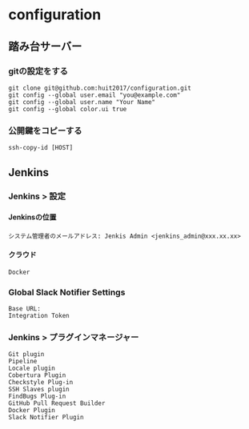 # configuration

## 踏み台サーバー
  ### gitの設定をする

  ```
  git clone git@github.com:huit2017/configuration.git
  git config --global user.email "you@example.com"
  git config --global user.name "Your Name"
  git config --global color.ui true
  ```

  ### 公開鍵をコピーする

  ```
  ssh-copy-id [HOST]
  ```

## Jenkins
  ### Jenkins > 設定
  #### Jenkinsの位置

  ```
  システム管理者のメールアドレス: Jenkis Admin <jenkins_admin@xxx.xx.xx>
  ```

  #### クラウド
  ```
  Docker
  ```

  ### Global Slack Notifier Settings
  ```
  Base URL:
  Integration Token
  ```
  ### Jenkins > プラグインマネージャー

  ```
  Git plugin
  Pipeline
  Locale plugin
  Cobertura Plugin
  Checkstyle Plug-in
  SSH Slaves plugin
  FindBugs Plug-in
  GitHub Pull Request Builder
  Docker Plugin 
  Slack Notifier Plugin
  ```
